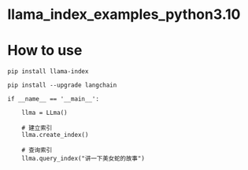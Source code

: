 # llama_index_examples_python3.10

# How to use

```
pip install llama-index
```

```
pip install --upgrade langchain
```

```
if __name__ == '__main__':
    
    llma = LLma()

    # 建立索引
    llma.create_index()

    # 查询索引
    llma.query_index("讲一下美女蛇的故事")
```
